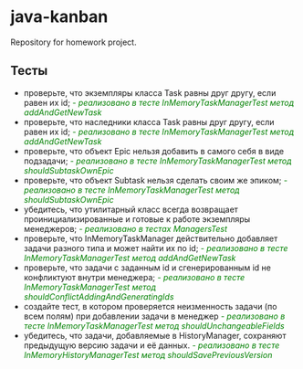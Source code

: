 # java-kanban
Repository for homework project.

## Тесты
* проверьте, что экземпляры класса Task равны друг другу, если равен их id; <span style='color: green'> _- реализовано в тесте InMemoryTaskManagerTest метод addAndGetNewTask_</span>
* проверьте, что наследники класса Task равны друг другу, если равен их id; <span style='color: green'> _- реализовано в тесте InMemoryTaskManagerTest метод addAndGetNewTask_</span>
* проверьте, что объект Epic нельзя добавить в самого себя в виде подзадачи;  <span style='color: green'> _- реализовано в тесте InMemoryTaskManagerTest метод shouldSubtaskOwnEpic_</span>
* проверьте, что объект Subtask нельзя сделать своим же эпиком;  <span style='color: green'> _- реализовано в тесте InMemoryTaskManagerTest метод shouldSubtaskOwnEpic_</span>
* убедитесь, что утилитарный класс всегда возвращает проинициализированные и готовые к работе экземпляры менеджеров;<span style='color: green'> _- реализовано в тестах ManagersTest_</span>
* проверьте, что InMemoryTaskManager действительно добавляет задачи разного типа и может найти их по id; <span style='color: green'> _- реализовано в тесте InMemoryTaskManagerTest метод addAndGetNewTask_</span>
* проверьте, что задачи с заданным id и сгенерированным id не конфликтуют внутри менеджера; <span style='color: green'> _- реализовано в тесте InMemoryTaskManagerTest метод shouldConflictAddingAndGeneratingIds_</span>
* создайте тест, в котором проверяется неизменность задачи (по всем полям) при добавлении задачи в менеджер <span style='color: green'> _- реализовано в тесте InMemoryTaskManagerTest метод shouldUnchangeableFields_</span>
* убедитесь, что задачи, добавляемые в HistoryManager, сохраняют предыдущую версию задачи и её данных. <span style='color: green'> _- реализовано в тесте InMemoryHistoryManagerTest метод shouldSavePreviousVersion_</span>